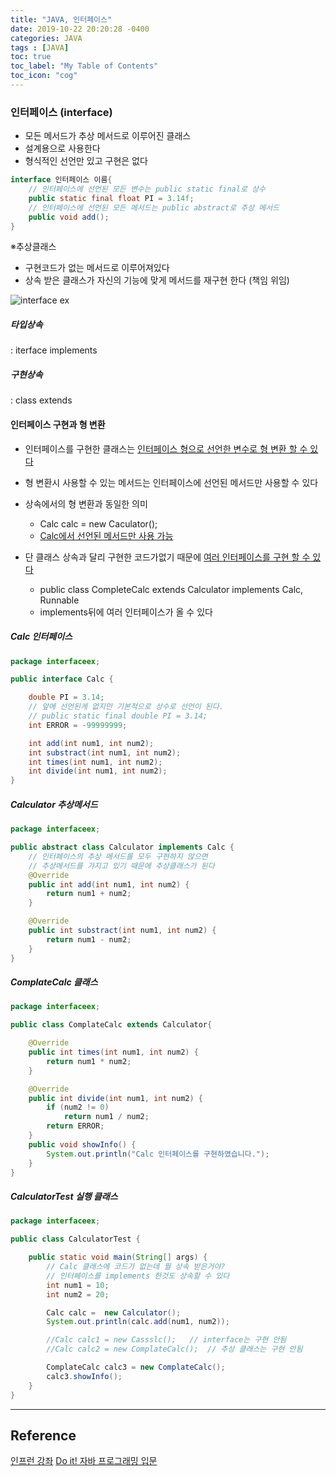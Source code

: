 ```yaml
---
title: "JAVA, 인터페이스"
date: 2019-10-22 20:20:28 -0400
categories: JAVA
tags : [JAVA]
toc: true
toc_label: "My Table of Contents"
toc_icon: "cog"
---
```

### 인터페이스 (interface)
- 모든 메서드가 추상 메서드로 이루어진 클래스
- 설계용으로 사용한다
- 형식적인 선언만 있고 구현은 없다
```java
interface 인터페이스 이름{
	// 인터페이스에 선언된 모든 변수는 public static final로 상수
	public static final float PI = 3.14f;
	// 인터페이스에 선언된 모든 메서드는 public abstract로 추상 메서드
	public void add();
}
```

※추상클래스
- 구현코드가 없는 메서드로 이루어져있다
- 상속 받은 클래스가 자신의 기능에 맞게 메서드를 재구현 한다 (책임 위임)

![interface ex](https://user-images.githubusercontent.com/55946791/67282395-ac431180-f50c-11e9-9811-bc6979cc4397.JPG)

##### 타입상속
: iterface implements
##### 구현상속
: class extends

#### 인터페이스 구현과 형 변환
- 인터페이스를 구현한 클래스는 <u>인터페이스 형으로 선언한 변수로 형 변환 할 수 있다</u>
- 형 변환시 사용할 수 있는 메서드는 인터페이스에 선언된 메서드만 사용할 수 있다
- 상속에서의 형 변환과 동일한 의미
	- Calc calc = new Caculator();
	- <u>Calc에서 선언된 메서드만 사용 가능</u>

- 단 클래스 상속과 달리 구현한 코드가없기 때문에 <u>여러 인터페이스를 구현 할 수 있다</u>
	- public class CompleteCalc extends Calculator implements Calc, Runnable
	- implements뒤에 여러 인터페이스가 올 수 있다

##### Calc 인터페이스
```java
package interfaceex;

public interface Calc {

	double PI = 3.14;
	// 앞에 선언된게 없지만 기본적으로 상수로 선언이 된다.
	// public static final double PI = 3.14;
	int ERROR = -99999999;

	int add(int num1, int num2);
	int substract(int num1, int num2);
	int times(int num1, int num2);
	int divide(int num1, int num2);
}
```

##### Calculator 추상메서드
```java
package interfaceex;

public abstract class Calculator implements Calc {
	// 인터페이스의 추상 메서드를 모두 구현하지 않으면
	// 추상메서드를 가지고 있기 때문에 추상클래스가 된다
	@Override
	public int add(int num1, int num2) {
		return num1 + num2;
	}

	@Override
	public int substract(int num1, int num2) {
		return num1 - num2;
	}
}
```

##### ComplateCalc 클래스
```java
package interfaceex;

public class ComplateCalc extends Calculator{

	@Override
	public int times(int num1, int num2) {
		return num1 * num2;
	}

	@Override
	public int divide(int num1, int num2) {
		if (num2 != 0)
			return num1 / num2;
		return ERROR;
	}
	public void showInfo() {
		System.out.println("Calc 인터페이스를 구현하였습니다.");
	}
}
```

##### CalculatorTest 실행 클래스
```java
package interfaceex;

public class CalculatorTest {

	public static void main(String[] args) {
		// Calc 클래스에 코드가 없는데 뭘 상속 받은거야?
		// 인터페이스를 implements 한것도 상속할 수 있다
		int num1 = 10;
		int num2 = 20;

		Calc calc =  new Calculator();
		System.out.println(calc.add(num1, num2));

		//Calc calc1 = new Cassslc();	// interface는 구현 안됨
		//Calc calc2 = new ComplateCalc();	// 추상 클래스는 구현 안됨

		ComplateCalc calc3 = new ComplateCalc();
		calc3.showInfo();
	}
}
```

---
## Reference
[인프런 강좌](https://www.inflearn.com/course/%EC%9E%90%EB%B0%94-%ED%94%84%EB%A1%9C%EA%B7%B8%EB%9E%98%EB%B0%8D-%EC%9E%85%EB%AC%B8/dashboard)
[Do it! 자바 프로그래밍 입문](http://www.yes24.com/Product/Goods/63020974)
